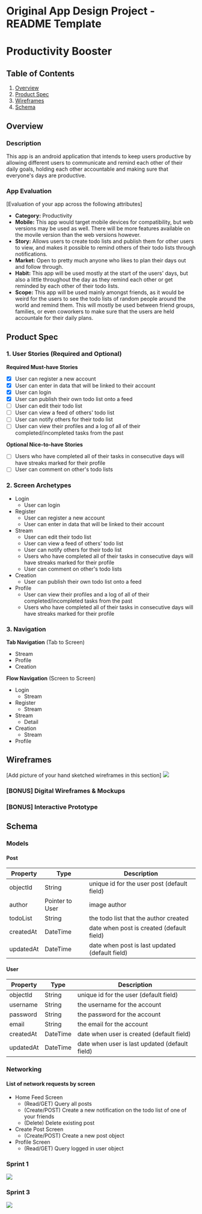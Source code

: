 Original App Design Project - README Template
===

# Productivity Booster

## Table of Contents
1. [Overview](#Overview)
1. [Product Spec](#Product-Spec)
1. [Wireframes](#Wireframes)
2. [Schema](#Schema)

## Overview
### Description
This app is an android application that intends to keep users productive by allowing different users to communicate and remind each other of their daily goals, holding each other accountable and making sure that everyone's days are productive.

### App Evaluation
[Evaluation of your app across the following attributes]
- **Category:**
Productivity
- **Mobile:**
This app would target mobile devices for compatibility, but web versions may be used as well. There will be more features available on the movile version than the web versions however.
- **Story:**
Allows users to create todo lists and publish them for other users to view, and makes it possible to remind others of their todo lists through notifications. 
- **Market:**
Open to pretty much anyone who likes to plan their days out and follow through.
- **Habit:**
This app will be used mostly at the start of the users' days, but also a little throughout the day as they remind each other or get reminded by each other of their todo lists. 
- **Scope:**
This app will be used mainly amongst friends, as it would be weird for the users to see the todo lists of random people around the world and remind them. This will mostly be used between friend groups, families, or even coworkers to make sure that the users are held accountale for their daily plans.

## Product Spec

### 1. User Stories (Required and Optional)

**Required Must-have Stories**

- [X] User can register a new account
- [X] User can enter in data that will be linked to their account
- [X] User can login
- [X] User can publish their own todo list onto a feed
- [ ] User can edit their todo list
- [ ] User can view a feed of others' todo list
- [ ] User can notify others for their todo list
- [ ] User can view their profiles and a log of all of their completed/incompleted tasks from the past

**Optional Nice-to-have Stories**

- [ ] Users who have completed all of their tasks in consecutive days will have streaks marked for their profile
- [ ] User can comment on other's todo lists

### 2. Screen Archetypes

* Login
   * User can login
* Register
   * User can register a new account
   * User can enter in data that will be linked to their account
* Stream
   * User can edit their todo list
   * User can view a feed of others' todo list
   * User can notify others for their todo list
   * Users who have completed all of their tasks in consecutive days will have streaks marked for their profile
   * User can comment on other's todo lists
* Creation
   * User can publish their own todo list onto a feed
* Profile
   * User can view their profiles and a log of all of their completed/incompleted tasks from the past
   * Users who have completed all of their tasks in consecutive days will have streaks marked for their profile

### 3. Navigation

**Tab Navigation** (Tab to Screen)

* Stream
* Profile
* Creation

**Flow Navigation** (Screen to Screen)

* Login
  * Stream
* Register
  * Stream
* Stream
  * Detail
* Creation
  * Stream
* Profile


## Wireframes
[Add picture of your hand sketched wireframes in this section]
<img src=Wireframe.gif width='' />

### [BONUS] Digital Wireframes & Mockups

### [BONUS] Interactive Prototype

## Schema 

### Models
#### Post

   | Property      | Type     | Description |
   | ------------- | -------- | ------------|
   | objectId      | String   | unique id for the user post (default field) |
   | author        | Pointer to User| image author |
   | todoList      | String   | the todo list that the author created |
   | createdAt     | DateTime | date when post is created (default field) |
   | updatedAt     | DateTime | date when post is last updated (default field) |
   
#### User

   | Property      | Type     | Description |
   | ------------- | -------- | ------------|
   | objectId      | String   | unique id for the user  (default field) |
   | username      | String   | the username for the account |
   | password      | String   | the password for the account |
   | email         | String   | the email for the account |
   | createdAt     | DateTime | date when user is created (default field) |
   | updatedAt     | DateTime | date when user is last updated (default field) |


### Networking
#### List of network requests by screen
- Home Feed Screen
  - (Read/GET) Query all posts
  - (Create/POST) Create a new notification on the todo list of one of your friends
  - (Delete) Delete existing post
- Create Post Screen
  - (Create/POST) Create a new post object
- Profile Screen
  - (Read/GET) Query logged in user object

### Sprint 1

<img src=Walkthrough1.gif width='' />

### Sprint 3

<img src=Walkthrough3.gif width='' />

